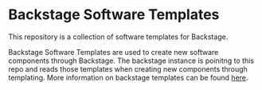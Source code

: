 # Backstage Software Templates

This repository is a collection of software templates for Backstage. 

Backstage Software Templates are used to create new software components through Backstage. The backstage instance is poinitng to this repo and reads those templates when creating new components through templating. More information on backstage templates can be found [here](https://backstage.io/docs/features/software-templates/).
